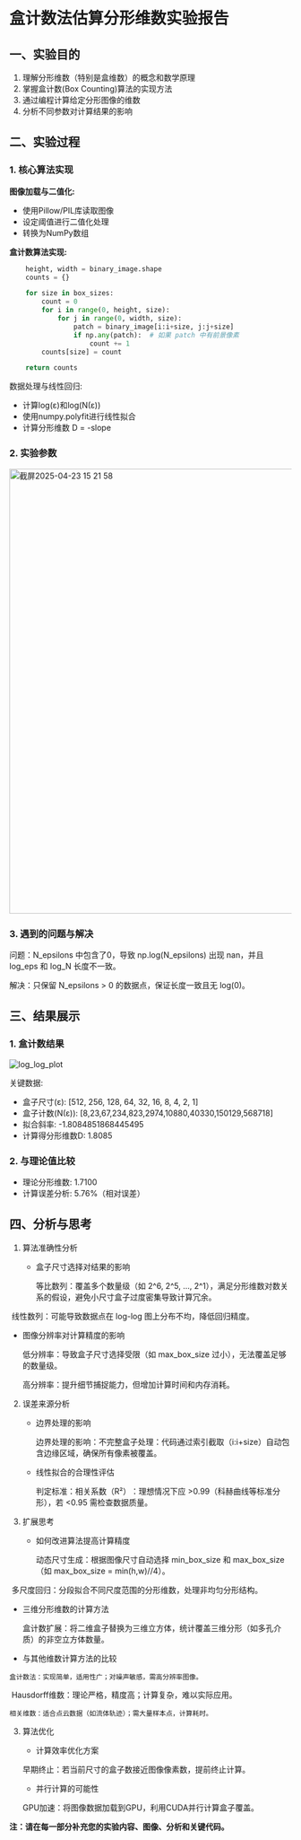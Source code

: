 # 盒计数法估算分形维数实验报告

## 一、实验目的

1. 理解分形维数（特别是盒维数）的概念和数学原理
2. 掌握盒计数(Box Counting)算法的实现方法
3. 通过编程计算给定分形图像的维数
4. 分析不同参数对计算结果的影响

## 二、实验过程

### 1. 核心算法实现

**图像加载与二值化:**
- 使用Pillow/PIL库读取图像
- 设定阈值进行二值化处理
- 转换为NumPy数组

**盒计数算法实现:**
```python
    height, width = binary_image.shape
    counts = {}

    for size in box_sizes:
        count = 0
        for i in range(0, height, size):
            for j in range(0, width, size):
                patch = binary_image[i:i+size, j:j+size]
                if np.any(patch):  # 如果 patch 中有前景像素
                    count += 1
        counts[size] = count

    return counts

```
数据处理与线性回归:

- 计算log(ε)和log(N(ε))
- 使用numpy.polyfit进行线性拟合
- 计算分形维数 D = -slope
### 2. 实验参数
<img width="793" alt="截屏2025-04-23 15 21 58" src="https://github.com/user-attachments/assets/9dadf6cb-affe-4d24-81fa-af1ad8173115" />



### 3. 遇到的问题与解决
问题：N_epsilons 中包含了0，导致 np.log(N_epsilons) 出现 nan，并且 log_eps 和 log_N 长度不一致。

解决：只保留 N_epsilons > 0 的数据点，保证长度一致且无 log(0)。

## 三、结果展示
### 1. 盒计数结果
![log_log_plot](https://github.com/user-attachments/assets/e120008d-2a49-4439-9501-ff974af72bf8)


关键数据:

- 盒子尺寸(ε): [512, 256, 128,  64,  32,  16,   8,   4,   2,   1]
- 盒子计数(N(ε)): [8,23,67,234,823,2974,10880,40330,150129,568718]
- 拟合斜率: -1.8084851868445495
- 计算得分形维数D: 1.8085
### 2. 与理论值比较
- 理论分形维数: 1.7100
- 计算误差分析: 5.76%（相对误差）
## 四、分析与思考
1. 算法准确性分析
   
   - 盒子尺寸选择对结果的影响
     
     等比数列​​：覆盖多个数量级（如 2^6, 2^5, ..., 2^1），满足分形维数对数关系的假设，避免小尺寸盒子过度密集导致计算冗余。
     
​​     线性数列​​：可能导致数据点在 log-log 图上分布不均，降低回归精度。

   - 图像分辨率对计算精度的影响
     
     ​​低分辨率​​：导致盒子尺寸选择受限（如 max_box_size 过小），无法覆盖足够的数量级。
     
     高分辨率​​：提升细节捕捉能力，但增加计算时间和内存消耗。
     
2. 误差来源分析
   
   - 边界处理的影响
     
     边界处理的影响​​：​​不完整盒子处理​​：代码通过索引截取（i:i+size）自动包含边缘区域，确保所有像素被覆盖。
     
   - 线性拟合的合理性评估

     判定标准​​：相关系数（R²）​​：理想情况下应 >0.99（科赫曲线等标准分形），若 <0.95 需检查数据质量。
     
2. 扩展思考
   
   - 如何改进算法提高计算精度

     动态尺寸生成​​：根据图像尺寸自动选择 min_box_size 和 max_box_size（如 max_box_size = min(h,w)//4）。
     
​​     多尺度回归​​：分段拟合不同尺度范围的分形维数，处理非均匀分形结构。

   - 三维分形维数的计算方法

     盒计数扩展​​：将二维盒子替换为三维立方体，统计覆盖三维分形（如多孔介质）的非空立方体数量。
     
   - 与其他维数计算方法的比较

    ​​盒计数法​​：实现简单，适用性广；对噪声敏感，需高分辨率图像。
     
​​    Hausdorff维数​​：理论严格，精度高；计算复杂，难以实际应用。

    相关维数​​：适合点云数据（如流体轨迹）；需大量样本点，计算耗时。
    
3. 算法优化
   
   - 计算效率优化方案

    早期终止​​：若当前尺寸的盒子数接近图像像素数，提前终止计算。
   
   - 并行计算的可能性
     
    GPU加速​​：将图像数据加载到GPU，利用CUDA并行计算盒子覆盖。

**注：请在每一部分补充您的实验内容、图像、分析和关键代码。**
